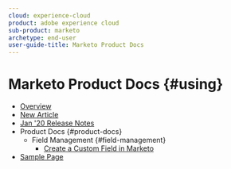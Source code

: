 ```yaml
---
cloud: experience-cloud
product: adobe experience cloud
sub-product: marketo
archetype: end-user
user-guide-title: Marketo Product Docs
---
```


# Marketo Product Docs {#using}

+ [Overview](home.md)
+ [New Article](new-article.md)
+ [Jan '20 Release Notes](jan-20-release-notes.md)
+ Product Docs {#product-docs}
  + Field Management {#field-management}
    + [Create a Custom Field in Marketo](create-a-custom-field-in-marketo.md)
+ [Sample Page](sample.md)
